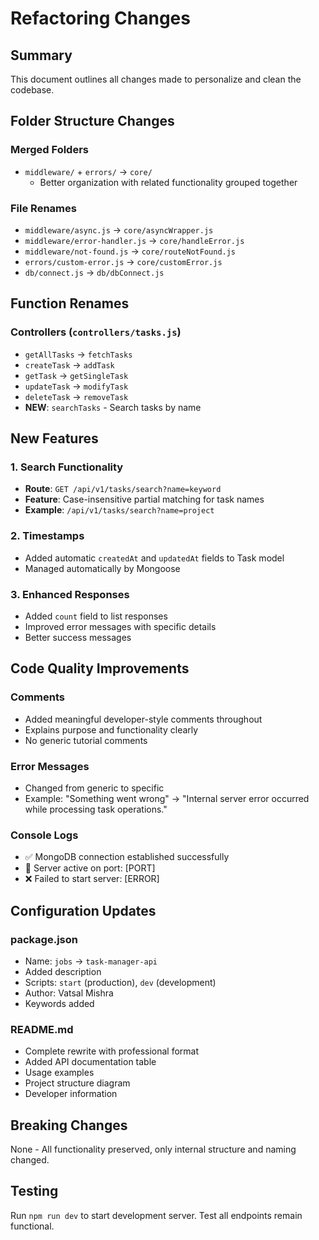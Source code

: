 # Refactoring Changes

## Summary
This document outlines all changes made to personalize and clean the codebase.

## Folder Structure Changes

### Merged Folders
- `middleware/` + `errors/` → `core/`
  - Better organization with related functionality grouped together

### File Renames
- `middleware/async.js` → `core/asyncWrapper.js`
- `middleware/error-handler.js` → `core/handleError.js`
- `middleware/not-found.js` → `core/routeNotFound.js`
- `errors/custom-error.js` → `core/customError.js`
- `db/connect.js` → `db/dbConnect.js`

## Function Renames

### Controllers (`controllers/tasks.js`)
- `getAllTasks` → `fetchTasks`
- `createTask` → `addTask`
- `getTask` → `getSingleTask`
- `updateTask` → `modifyTask`
- `deleteTask` → `removeTask`
- **NEW**: `searchTasks` - Search tasks by name

## New Features

### 1. Search Functionality
- **Route**: `GET /api/v1/tasks/search?name=keyword`
- **Feature**: Case-insensitive partial matching for task names
- **Example**: `/api/v1/tasks/search?name=project`

### 2. Timestamps
- Added automatic `createdAt` and `updatedAt` fields to Task model
- Managed automatically by Mongoose

### 3. Enhanced Responses
- Added `count` field to list responses
- Improved error messages with specific details
- Better success messages

## Code Quality Improvements

### Comments
- Added meaningful developer-style comments throughout
- Explains purpose and functionality clearly
- No generic tutorial comments

### Error Messages
- Changed from generic to specific
- Example: "Something went wrong" → "Internal server error occurred while processing task operations."

### Console Logs
- ✅ MongoDB connection established successfully
- 🚀 Server active on port: [PORT]
- ❌ Failed to start server: [ERROR]

## Configuration Updates

### package.json
- Name: `jobs` → `task-manager-api`
- Added description
- Scripts: `start` (production), `dev` (development)
- Author: Vatsal Mishra
- Keywords added

### README.md
- Complete rewrite with professional format
- Added API documentation table
- Usage examples
- Project structure diagram
- Developer information

## Breaking Changes
None - All functionality preserved, only internal structure and naming changed.

## Testing
Run `npm run dev` to start development server.
Test all endpoints remain functional.
